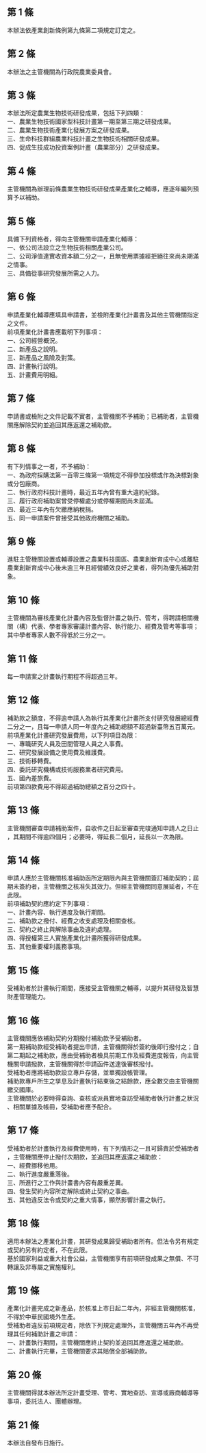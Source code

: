第 1 條
-------
本辦法依產業創新條例第九條第二項規定訂定之。

第 2 條
-------
本辦法之主管機關為行政院農業委員會。

第 3 條
-------
本辦法所定農業生物技術研發成果，包括下列四類：  
一、農業生物技術國家型科技計畫第一期至第三期之研發成果。  
二、農業生物技術產業化發展方案之研發成果。  
三、生命科技群組農業科技計畫之生物技術相關研發成果。  
四、促成生技成功投資案例計畫（農業部分）之研發成果。

第 4 條
-------
主管機關為辦理前條農業生物技術研發成果產業化之輔導，應逐年編列預  
算予以補助。

第 5 條
-------
具備下列資格者，得向主管機關申請產業化輔導：  
一、依公司法設立之生物技術相關產業公司。  
二、公司淨值達實收資本額二分之一，且無使用票據經拒絕往來尚未期滿  
    之情事。  
三、具備從事研究發展所需之人力。

第 6 條
-------
申請產業化輔導應填具申請書，並檢附產業化計畫書及其他主管機關指定  
之文件。  
前項產業化計畫書應載明下列事項：  
一、公司經營概況。  
二、新產品之說明。  
三、新產品之風險及對策。  
四、計畫執行說明。  
五、計畫費用明細。

第 7 條
-------
申請書或檢附之文件記載不實者，主管機關不予補助；已補助者，主管機  
關應解除契約並追回其應返還之補助款。

第 8 條
-------
有下列情事之一者，不予補助：  
一、為政府採購法第一百零三條第一項規定不得參加投標或作為決標對象  
    或分包廠商。  
二、執行政府科技計畫時，最近五年內曾有重大違約紀錄。  
三、履行政府補助案曾受停權處分或停權期間尚未屆滿。  
四、最近三年內有欠繳應納稅捐。  
五、同一申請案件曾接受其他政府機關之補助。

第 9 條
-------
進駐主管機關設置或輔導設置之農業科技園區、農業創新育成中心或離駐  
農業創新育成中心後未逾三年且經營績效良好之業者，得列為優先補助對  
象。

第 10 條
--------
主管機關為審核產業化計畫內容及監督計畫之執行、管考，得聘請相關機  
關（構）代表、學者專家審議計畫內容、執行能力、經費及管考等事項；  
其中學者專家人數不得低於三分之一。

第 11 條
--------
每一申請案之計畫執行期程不得超過三年。

第 12 條
--------
補助款之額度，不得逾申請人為執行其產業化計畫所支付研究發展總經費  
二分之一，且每一申請人同一年度內之補助總額不超過新臺幣五百萬元。  
前項產業化計畫研究發展費用，以下列項目為限：  
一、專職研究人員及田間管理人員之人事費。  
二、研究發展設備之使用費及維護費。  
三、技術移轉費。  
四、委託研究機構或技術服務業者研究費用。  
五、國內差旅費。  
前項第四款費用不得超過補助總額之百分之四十。

第 13 條
--------
主管機關審查申請補助案件，自收件之日起至審查完竣通知申請人之日止  
，其期間不得逾四個月；必要時，得延長二個月，延長以一次為限。

第 14 條
--------
申請人應於主管機關核准補助函所定期限內與主管機關簽訂補助契約；屆  
期未簽約者，主管機關之核准失其效力。但經主管機關同意展延者，不在  
此限。  
前項補助契約應約定下列事項：  
一、計畫內容、執行進度及執行期間。  
二、補助款之撥付、經費之收支處理及相關查核。  
三、契約之終止與解除事由及違約處理。  
四、得授權第三人實施產業化計畫所獲得研發成果。  
五、其他重要權利義務事項。

第 15 條
--------
受補助者於計畫執行期間，應接受主管機關之輔導，以提升其研發及智慧  
財產管理能力。

第 16 條
--------
主管機關應依補助契約分期撥付補助款予受補助者。  
第一期補助款經受補助者提出申請，主管機關得於簽約後即行撥付之；自  
第二期起之補助款，應由受補助者檢具前期工作及經費進度報告，向主管  
機關申請撥款，主管機關得於申請函件送達後審核撥付。  
受補助者應將補助款設立專戶存儲，並單獨設帳管理。  
補助款專戶所生之孳息及計畫執行結束後之結餘款，應全數交由主管機關  
繳交國庫。  
主管機關於必要時得查詢、查核或派員實地查訪受補助者執行計畫之狀況  
、相關單據及帳冊，受補助者應予配合。

第 17 條
--------
受補助者於計畫執行及經費使用時，有下列情形之一且可歸責於受補助者  
，主管機關應停止撥付次期款，並追回其應返還之補助款：  
一、經費挪移他用。  
二、執行進度嚴重落後。  
三、所進行之工作與計畫書內容有嚴重差異。  
四、發生契約內容所定解除或終止契約之事由。  
五、其他違反法令或契約之重大情事，顯然影響計畫之執行。

第 18 條
--------
適用本辦法之產業化計畫，其研發成果歸受補助者所有。但法令另有規定  
或契約另有約定者，不在此限。  
基於國家利益或重大社會公益，主管機關享有前項研發成果之無償、不可  
轉讓及非專屬之實施權利。

第 19 條
--------
產業化計畫完成之新產品，於核准上市日起二年內，非經主管機關核准，  
不得於中華民國境外生產。  
受補助者違反前項規定者，除依下列規定處理外，主管機關五年內不再受  
理其任何補助計畫之申請：  
一、計畫執行期間，主管機關應終止契約並追回其應返還之補助款。  
二、計畫執行完畢，主管機關要求其賠償全部補助款。

第 20 條
--------
主管機關得就本辦法所定計畫受理、管考、實地查訪、宣導或廠商輔導等  
事項，委託法人、團體辦理。

第 21 條
--------
本辦法自發布日施行。

